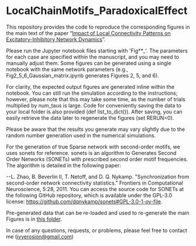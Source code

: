 # LocalChainMotifs_ParadoxicalEffect
 This repository provides the code to reproduce the corresponding figures in the main text of the paper “[Impact of Local Connectivity Patterns on Excitatory-Inhibitory Network Dynamics](https://link.aps.org/doi/10.1103/PRXLife.3.023008)”.

Please run the Jupyter notebook files starting with 'Fig**_'. The parameters for each case are specified within the manuscript, and you may need to manually adjust them. Some figures can be generated using a single notebook with the same network parameters (e.g., Fig2_5_6_Gaussian_matrix.ipynb generates Figures 2, 5, and 6).

For clarity, the expected output figures are generated inline within the notebook. You can still run the simulation according to the instructions; however, please note that this may take some time, as the number of trials multiplied by num_taus is large. Code for conveniently saving the data to your local folder is also provided (def list_to_dict()). After saving, you can easily retrieve the data later to regenerate the figures (set RERUN=0).

Please be aware that the results you generate may vary slightly due to the random number generation used in the numerical simulations.

For the generation of true Sparse network with second-order motifs, we uses sonets for reference. sonets is an algorithm to Generates Second Order Networks (SONETs) with prescribed second order motif frequencies. The algorithm is detailed in the following paper:

--L. Zhao, B. Beverlin II, T. Netoff, and D. Q. Nykamp. "Synchronization from second-order network connectivity statistics." Frontiers in Computational Neuroscience, 5:28, 2011.
You can access the source code for SONETs at the following GitHub repository, which is available under the GPL-3.0 license: https://github.com/dqnykamp/sonets#GPL-3.0-1-ov-file.

Pre-generated data that can be re-loaded and used to re-generate the main Figures is in [this folder](https://www.dropbox.com/scl/fo/jbo2m59tpsvz2mzkpq8q6/AMN-YXiFLY1A872MWzgzsiQ?rlkey=0l2yyw95ycp76ycb83mmh6h5z&st=d36mt48h&dl=0).

In case of any questions, requests, or problems, please feel free to contact me (ivyerosion@gmail.com)
